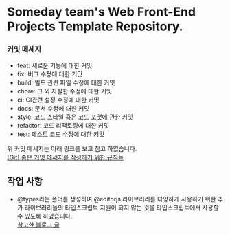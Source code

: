 # Someday team's Web Front-End Projects Template Repository.

### 커밋 메세지
* feat: 새로운 기능에 대한 커밋
* fix: 버그 수정에 대한 커밋
* build: 빌드 관련 파일 수정에 대한 커밋
* chore: 그 외 자잘한 수정에 대한 커밋
* ci: CI관련 설정 수정에 대한 커밋
* docs: 문서 수정에 대한 커밋
* style: 코드 스타일 혹은 코드 포맷에 관한 커밋
* refactor: 코드 리팩토링에 대한 커밋
* test: 테스트 코드 수정에 대한 커밋

위 커밋 메세지는 아래 링크를 보고 참고 하였습니다.  
[[Git] 좋은 커밋 메세지를 작성하기 위한 규칙들](https://beomseok95.tistory.com/328)

## 작업 사항
* @types라는 폴더를 생성하여 @editorjs 라이브러리를 다양하게 사용하기 위한 추가 라이브러리들의 타입스크립트 지원이 되지 않는 것을 타입스크립트에서 사용할 수 있도록 하였습니다.  
[참고한 블로그 글](https://kimchanjung.github.io/programming/2020/07/05/typescipt-import-js-module-error/)